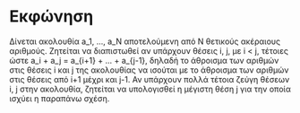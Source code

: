 # Εκφώνηση
Δίνεται ακολουθία a_1, ..., a_N αποτελούμενη από N θετικούς ακέραιους αριθμούς. 
Ζητείται να διαπιστωθεί αν υπάρχουν θέσεις i, j, με i < j, τέτοιες ώστε a_i + a_j = a_{i+1} + ... + a_{j-1}, 
δηλαδή το άθροισμα των αριθμών στις θέσεις i και j της ακολουθίας να ισούται με το άθροισμα των αριθμών στις θέσεις από i+1 μέχρι και j-1. 
Αν υπάρχουν πολλά τέτοια ζεύγη θέσεων i, j στην ακολουθία, ζητείται να υπολογισθεί η μέγιστη θέση j για την οποία ισχύει η παραπάνω σχέση.
